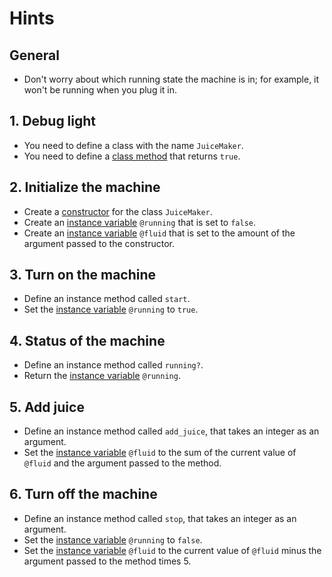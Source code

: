 # Hints

## General

- Don't worry about which running state the machine is in; for example, it won't be running when you plug it in.

## 1. Debug light

- You need to define a class with the name `JuiceMaker`.
- You need to define a [class method][class-methods] that returns `true`.

## 2. Initialize the machine

- Create a [constructor][new-initialize] for the class `JuiceMaker`.
- Create an [instance variable][instance-variable] `@running` that is set to `false`.
- Create an [instance variable][instance-variable] `@fluid` that is set to the amount of the argument passed to the constructor.

## 3. Turn on the machine

- Define an instance method called `start`.
- Set the [instance variable][instance-variable] `@running` to `true`.

## 4. Status of the machine

- Define an instance method called `running?`.
- Return the [instance variable][instance-variable] `@running`.

## 5. Add juice

- Define an instance method called `add_juice`, that takes an integer as an argument.
- Set the [instance variable][instance-variable] `@fluid` to the sum of the current value of `@fluid` and the argument passed to the method.

## 6. Turn off the machine

- Define an instance method called `stop`, that takes an integer as an argument.
- Set the [instance variable][instance-variable] `@running` to `false`.
- Set the [instance variable][instance-variable] `@fluid` to the current value of `@fluid` minus the argument passed to the method times 5.

[class-methods]: https://crystal-lang.org/reference/latest/syntax_and_semantics/class_methods.html#class-methods
[new-initialize]: https://crystal-lang.org/reference/latest/syntax_and_semantics/new%2C_initialize_and_allocate.html
[instance-variable]: https://crystal-lang.org/reference/latest/syntax_and_semantics/methods_and_instance_variables.html